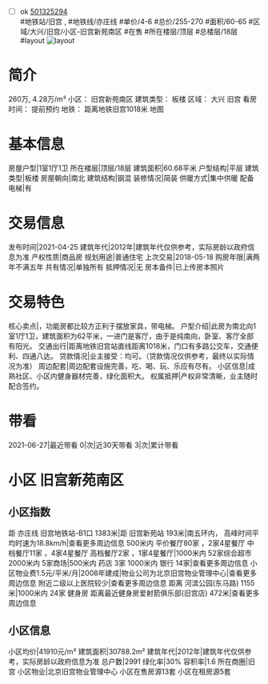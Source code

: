 - [ ] ok [501325294](https://bj.5i5j.com/ershoufang/501325294.html)  
 #地铁站/旧宫 ,  #地铁线/亦庄线
#单价/4-6 #总价/255-270 #面积/60-65   #区域/大兴/旧宫/小区-旧宫新苑南区 #在售 #所在楼层/顶层 #总楼层/18层 #layout 
![layout](http://image2a.5i5j.com/bdir/layout/26497fa95af644abb0cc36d305956dc3.jpg_P5.jpg) 
# 简介 
 260万,  4.28万/m² 
小区： 旧宫新苑南区
建筑类型： 板楼
区域： 大兴 旧宫
看房时间： 提前预约
地铁： 距离地铁旧宫1018米 地图
# 基本信息 
 房屋户型|1室1厅1卫
所在楼层|顶层/18层
建筑面积|60.68平米
户型结构|平层
建筑类型|板楼
房屋朝向|南北
建筑结构|钢混
装修情况|简装
供暖方式|集中供暖
配备电梯|有
# 交易信息 
 发布时间|2021-04-25
建筑年代|2012年|建筑年代仅供参考，实际房龄以政府信息为准
产权性质|商品房
规划用途|普通住宅
上次交易|2018-05-18
购房年限|满两年不满五年
共有情况|单独所有
抵押情况|无
房本备件|已上传房本照片
# 交易特色 
 核心卖点|，功能房都比较方正利于摆放家具，带电梯。
户型介绍|此房为南北向1室1厅1卫，建筑面积为62平米，一进门是客厅，由于是纯南向，卧室、客厅全部有阳光。
交通出行|距离地铁旧宫站直线距离1018米，门口有多路公交车，交通便利、四通八达。
贷款情况|业主接受：均可。（贷款情况仅供参考，最终以实际情况为准）
周边配套|周边配套设施完善，吃、喝、玩、乐应有尽有。
小区信息|成熟社区、小区内健身器材完善，绿化面积大。
权属抵押|产权非常清晰，业主随时配合签约。
# 带看 
 2021-06-27|最近带看	 0|次|近30天带看	 3|次|累计带看
# 小区 旧宫新苑南区
## 小区指数 
 距 亦庄线 旧宫地铁站-B1口 1383米|距 旧宫新苑站 193米|南五环内， 高峰时间平均时速为18.8km/h|查看更多周边信息
500米内 平价餐厅80家 ，2家4星餐厅
中档餐厅11家 ，4家4星餐厅
高档餐厅2家 ，1家4星餐厅|1000米内 52家综合超市
2000米内 5家商场|500米内 药店 3家
1000米内 银行 14家|查看更多周边信息
小区物业费1.5元/平米/月|2008年建成|物业公司为北京旧宫物业管理中心|查看更多周边信息
附近二级以上医院较少|查看更多周边信息
距离 河滨公园(东马路) 1155米|1000米内 24家 健身房
距离最近健身房爱射箭俱乐部(旧宫店) 472米|查看更多周边信息
## 小区信息 
 小区均价|41910元/m²
建筑面积|30788.2m²
建筑年代|2012年|建筑年代仅供参考，实际房龄以政府信息为准
总户数|2991
绿化率|30%
容积率|1.6
所在商圈|旧宫
小区物业|北京旧宫物业管理中心
小区在售房源13套
小区在租房源5套
